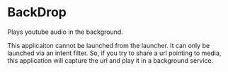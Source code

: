 #  BackDrop
Plays youtube audio in the background.

This applicaiton cannot be launched from the launcher. It can only be launched via an intent filter. So, if you try to share a url pointing to media, this application will capture the url and play it in a background service.

